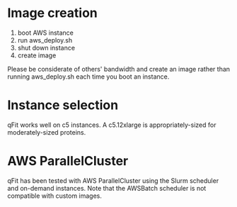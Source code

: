 # Image creation

1. boot AWS instance
2. run aws_deploy.sh
3. shut down instance
4. create image

Please be considerate of others' bandwidth and create an image rather than running aws_deploy.sh each time you boot an instance.

# Instance selection

qFit works well on c5 instances.
A c5.12xlarge is appropriately-sized for moderately-sized proteins.

# AWS ParallelCluster

qFit has been tested with AWS ParallelCluster using the Slurm scheduler and on-demand instances.
Note that the AWSBatch scheduler is not compatible with custom images.
